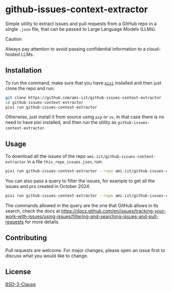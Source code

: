 # github-issues-context-extractor

Simple utility to extract issues and pull requests from a GitHub repo in a single `.json` file, that can be passed to Large Language Models (LLMs).

> [!CAUTION]
> Always pay attention to avoid passing confidential information to a cloud-hosted LLMs.

## Installation

To run the command, make sure that you have [`pixi`](https://pixi.sh) installed and then just clone the repo and run:

```bash
git clone https://github.com/ami-iit/github-issues-context-extractor
cd github-issues-context-extractor
pixi run github-issues-context-extractor
```

Otherwise, just install it from source using `pip` or `uv`, in that case there is no need to have pixi installed, and then run the utility as `github-issues-context-extractor`.

## Usage

To download all the issues of the repo `ami-iit/github-issues-context-extractor` in a file `this_repo_issues.json`, run:

```bash
pixi run github-issues-context-extractor --repo ami-iit/github-issues-context-extractor --output_file this_repo_issues.json
```

You can also pass a query to filter the issues, for example to get all the issues and prs created in October 2024:

```bash
pixi run github-issues-context-extractor --repo ami-iit/github-issues-context-extractor --query "created:>2024-09-01 created:<2024-10-31" --output_file this_repo_issues.json
```

The commands allowed in the query are the one that GitHub allows in its search, check the docs at https://docs.github.com/en/issues/tracking-your-work-with-issues/using-issues/filtering-and-searching-issues-and-pull-requests for more details.

## Contributing

Pull requests are welcome. For major changes, please open an issue first
to discuss what you would like to change.

## License

[BSD-3-Clause](https://spdx.org/licenses/BSD-3-Clause.html)
